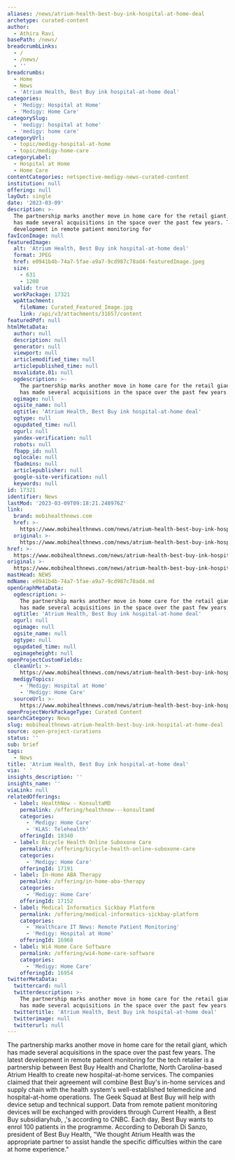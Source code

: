 ```yaml
---
aliases: /news/atrium-health-best-buy-ink-hospital-at-home-deal
archetype: curated-content
author:
  - Athira Ravi
basePath: /news/
breadcrumbLinks:
  - /
  - /news/
  - ''
breadcrumbs:
  - Home
  - News
  - 'Atrium Health, Best Buy ink hospital-at-home deal'
categories:
  - 'Medigy: Hospital at Home'
  - 'Medigy: Home Care'
categorySlug:
  - 'medigy: hospital at home'
  - 'medigy: home care'
categoryUrl:
  - topic/medigy-hospital-at-home
  - topic/medigy-home-care
categoryLabel:
  - Hospital at Home
  - Home Care
contentCategories: netspective-medigy-news-curated-content
institution: null
offering: null
layOut: single
date: '2023-03-09'
description: >-
  The partnership marks another move in home care for the retail giant, which
  has made several acquisitions in the space over the past few years. The latest
  development in remote patient monitoring for 
favIconImage: null
featuredImage:
  alt: 'Atrium Health, Best Buy ink hospital-at-home deal'
  format: JPEG
  href: e0941b4b-74a7-5fae-a9a7-9cd987c78ad4-featuredImage.jpeg
  size:
    - 631
    - 1200
  valid: true
  workPackage: 17321
  wpAttachment:
    fileName: Curated_Featured_Image.jpg
    link: /api/v3/attachments/31657/content
featuredPdf: null
htmlMetaData:
  author: null
  description: null
  generator: null
  viewport: null
  articlemodified_time: null
  articlepublished_time: null
  msvalidate.01: null
  ogdescription: >-
    The partnership marks another move in home care for the retail giant, which
    has made several acquisitions in the space over the past few years.
  ogimage: null
  ogsite_name: null
  ogtitle: 'Atrium Health, Best Buy ink hospital-at-home deal'
  ogtype: null
  ogupdated_time: null
  ogurl: null
  yandex-verification: null
  robots: null
  fbapp_id: null
  oglocale: null
  fbadmins: null
  articlepublisher: null
  google-site-verification: null
  keywords: null
id: 17321
identifier: News
lastMod: '2023-03-09T09:18:21.248976Z'
link:
  brand: mobihealthnews.com
  href: >-
    https://www.mobihealthnews.com/news/atrium-health-best-buy-ink-hospital-home-deal
  original: >-
    https://www.mobihealthnews.com/news/atrium-health-best-buy-ink-hospital-home-deal
href: >-
  https://www.mobihealthnews.com/news/atrium-health-best-buy-ink-hospital-home-deal
original: >-
  https://www.mobihealthnews.com/news/atrium-health-best-buy-ink-hospital-home-deal
mastHead: NEWS
mdName: e0941b4b-74a7-5fae-a9a7-9cd987c78ad4.md
openGraphMetaData:
  ogdescription: >-
    The partnership marks another move in home care for the retail giant, which
    has made several acquisitions in the space over the past few years.
  ogtitle: 'Atrium Health, Best Buy ink hospital-at-home deal'
  ogurl: null
  ogimage: null
  ogsite_name: null
  ogtype: null
  ogupdated_time: null
  ogimageheight: null
openProjectCustomFields:
  cleanUrl: >-
    https://www.mobihealthnews.com/news/atrium-health-best-buy-ink-hospital-home-deal
  medigyTopics:
    - 'Medigy: Hospital at Home'
    - 'Medigy: Home Care'
  sourceUrl: >-
    https://www.mobihealthnews.com/news/atrium-health-best-buy-ink-hospital-home-deal
openProjectWorkPackageType: Curated Content
searchCategory: News
slug: mobihealthnews-atrium-health-best-buy-ink-hospital-at-home-deal
source: open-project-curations
status: ''
sub: brief
tags:
  - News
title: 'Atrium Health, Best Buy ink hospital-at-home deal'
via: ' '
insights_description: ''
insights_name: ''
viaLink: null
relatedOfferings:
  - label: HealthNow - KonsultaMD
    permalink: /offering/healthnow---konsultamd
    categories:
      - 'Medigy: Home Care'
      - 'KLAS: Telehealth'
    offeringId: 18340
  - label: Bicycle Health Online Suboxone Care
    permalink: /offering/bicycle-health-online-suboxone-care
    categories:
      - 'Medigy: Home Care'
    offeringId: 17191
  - label: In-Home ABA Therapy
    permalink: /offering/in-home-aba-therapy
    categories:
      - 'Medigy: Home Care'
    offeringId: 17152
  - label: Medical Informatics Sickbay Platform
    permalink: /offering/medical-informatics-sickbay-platform
    categories:
      - 'Healthcare IT News: Remote Patient Monitoring'
      - 'Medigy: Hospital at Home'
    offeringId: 16968
  - label: Wi4 Home Care Software
    permalink: /offering/wi4-home-care-software
    categories:
      - 'Medigy: Home Care'
    offeringId: 16954
twitterMetaData:
  twittercard: null
  twitterdescription: >-
    The partnership marks another move in home care for the retail giant, which
    has made several acquisitions in the space over the past few years.
  twittertitle: 'Atrium Health, Best Buy ink hospital-at-home deal'
  twitterimage: null
  twitterurl: null
---
```

<p>The partnership marks another move in home care for the retail giant, which has made several acquisitions in the space over the past few years. The latest development in remote patient monitoring for the tech retailer is a partnership between Best Buy Health and Charlotte, North Carolina-based Atrium Health to create new hospital-at-home services. The companies claimed that their agreement will combine Best Buy's in-home services and supply chain with the health system's well-established telemedicine and hospital-at-home operations. The Geek Squad at Best Buy will help with device setup and technical support. Data from remote patient monitoring devices will be exchanged with providers through Current Health, a Best Buy subsidiaryhub, ,'s according to CNBC. Each day, Best Buy wants to enrol 100 patients in the programme. According to Deborah Di Sanzo, president of Best Buy Health, "We thought Atrium Health was the appropriate partner to assist handle the specific difficulties within the care at home experience."</p>